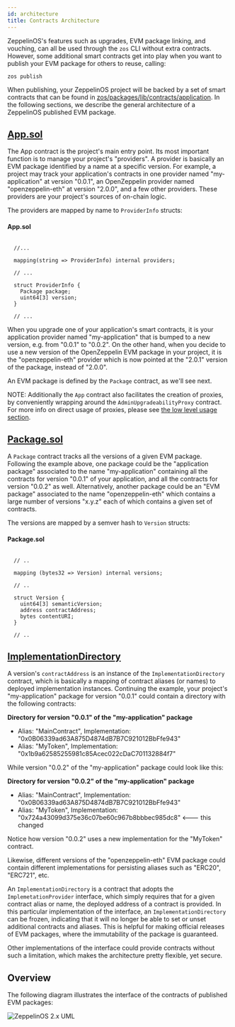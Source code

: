 ```yaml
---
id: architecture
title: Contracts Architecture
---
```


ZeppelinOS's features such as upgrades, EVM package linking, and vouching, can all be used through the `zos` CLI without extra contracts. However, some additional smart contracts get into play when you want to publish your EVM package for others to reuse, calling:

```console
zos publish
```

When publishing, your ZeppelinOS project will be backed by a set of smart contracts that can be found in [zos/packages/lib/contracts/application](https://github.com/zeppelinos/zos/tree/master/packages/lib/contracts/application). In the following sections, we describe the general architecture of a ZeppelinOS published EVM package.

## [App.sol](https://github.com/zeppelinos/zos/blob/v2.0.0/packages/lib/contracts/application/App.sol)

The App contract is the project's main entry point. Its most important function is to manage your project's "providers". A provider is basically an EVM package identified by a name at a specific version. For example, a project may track your application's contracts in one provider named "my-application" at version "0.0.1", an OpenZeppelin provider named "openzeppelin-eth" at version "2.0.0", and a few other providers. These providers are your project's sources of on-chain logic.

The providers are mapped by name to `ProviderInfo` structs:

#### App.sol
```solidity

  //...

  mapping(string => ProviderInfo) internal providers;

  // ...

  struct ProviderInfo {
    Package package;
    uint64[3] version;
  }

  // ...
```

When you upgrade one of your application's smart contracts, it is your application provider named "my-application" that is bumped to a new version, e.g. from "0.0.1" to "0.0.2". On the other hand, when you decide to use a new version of the OpenZeppelin EVM package in your project, it is the "openzeppelin-eth" provider which is now pointed at the "2.0.1" version of the package, instead of "2.0.0".

An EVM package is defined by the `Package` contract, as we'll see next.

NOTE: Additionally the `App` contract also facilitates the creation of proxies, by conveniently wrapping around the `AdminUpgradeabilityProxy` contract. For more info on direct usage of proxies, please see [the low level usage section](https://docs.zeppelinos.org/docs/low_level_contract.html).

## [Package.sol](https://github.com/zeppelinos/zos/blob/v2.0.0/packages/lib/contracts/application/Package.sol)

A `Package` contract tracks all the versions of a given EVM package. Following the example above, one package could be the "application package" associated to the name "my-application" containing all the contracts for version "0.0.1" of your application, and all the contracts for version "0.0.2" as well. Alternatively, another package could be an "EVM package" associated to the name "openzeppelin-eth" which contains a large number of versions "x.y.z" each of which contains a given set of contracts.

The versions are mapped by a semver hash to `Version` structs:

#### Package.sol
```solidity

  // ..

  mapping (bytes32 => Version) internal versions;

  // ..

  struct Version {
    uint64[3] semanticVersion;
    address contractAddress;
    bytes contentURI;
  }

  // ..
```

## [ImplementationDirectory](https://github.com/zeppelinos/zos/blob/v2.0.0/packages/lib/contracts/application/ImplementationDirectory.sol)

A version's `contractAddress` is an instance of the `ImplementationDirectory` contract, which is basically a mapping of contract aliases (or names) to deployed implementation instances. Continuing the example, your project's "my-application" package for version "0.0.1" could contain a directory with the following contracts:

**Directory for version "0.0.1" of the "my-application" package**
* Alias: "MainContract", Implementation: "0x0B06339ad63A875D4874dB7B7C921012BbFfe943"
* Alias: "MyToken", Implementation: "0x1b9a62585255981c85Acec022cDaC701132884f7"

While version "0.0.2" of the "my-application" package could look like this:

**Directory for version "0.0.2" of the "my-application" package**
* Alias: "MainContract", Implementation: "0x0B06339ad63A875D4874dB7B7C921012BbFfe943"
* Alias: "MyToken", Implementation: "0x724a43099d375e36c07be60c967b8bbbec985dc8" <--- this changed

Notice how version "0.0.2" uses a new implementation for the "MyToken" contract.

Likewise, different versions of the "openzeppelin-eth" EVM package could contain different implementations for persisting aliases such as "ERC20", "ERC721", etc.

An `ImplementationDirectory` is a contract that adopts the `ImplemetationProvider` interface, which simply requires that for a given contract alias or name, the deployed address of a contract is provided. In this particular implementation of the interface, an `ImplementationDirectory` can be frozen, indicating that it will no longer be able to set or unset additional contracts and aliases.
This is helpful for making official releases of EVM packages, where the immutability of the package is guaranteed.

Other implementations of the interface could provide contracts without such a limitation, which makes the architecture pretty flexible, yet secure.

## Overview

The following diagram illustrates the interface of the contracts of published EVM packages:

![ZeppelinOS 2.x UML](/img/zos2.png)

